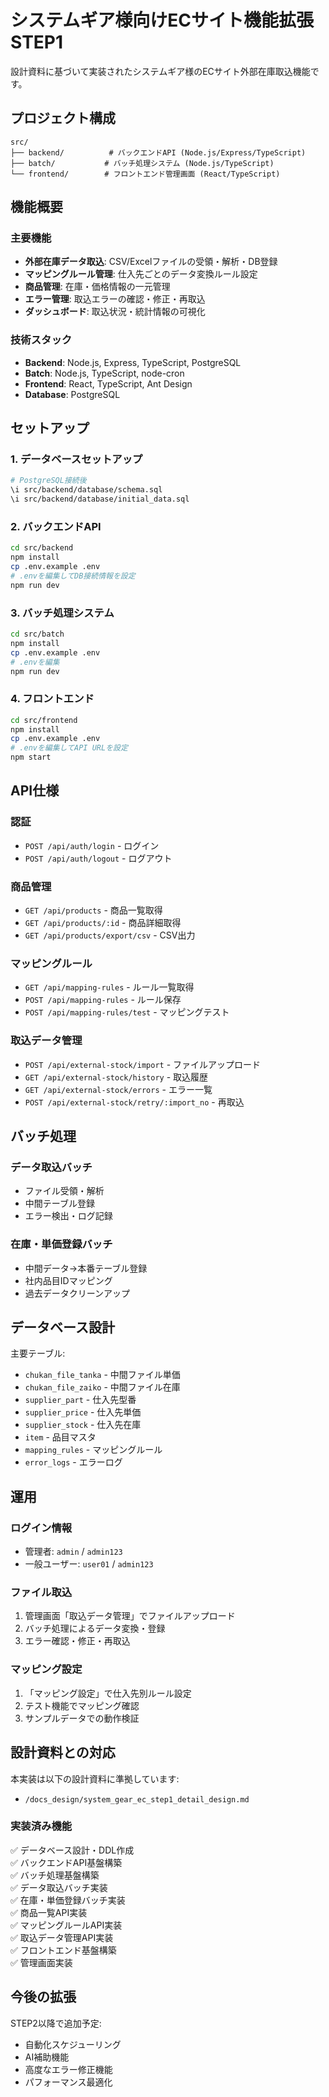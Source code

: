 # システムギア様向けECサイト機能拡張 STEP1

設計資料に基づいて実装されたシステムギア様のECサイト外部在庫取込機能です。

## プロジェクト構成

```
src/
├── backend/          # バックエンドAPI (Node.js/Express/TypeScript)
├── batch/           # バッチ処理システム (Node.js/TypeScript)
└── frontend/        # フロントエンド管理画面 (React/TypeScript)
```

## 機能概要

### 主要機能
- **外部在庫データ取込**: CSV/Excelファイルの受領・解析・DB登録
- **マッピングルール管理**: 仕入先ごとのデータ変換ルール設定
- **商品管理**: 在庫・価格情報の一元管理
- **エラー管理**: 取込エラーの確認・修正・再取込
- **ダッシュボード**: 取込状況・統計情報の可視化

### 技術スタック
- **Backend**: Node.js, Express, TypeScript, PostgreSQL
- **Batch**: Node.js, TypeScript, node-cron
- **Frontend**: React, TypeScript, Ant Design
- **Database**: PostgreSQL

## セットアップ

### 1. データベースセットアップ
```bash
# PostgreSQL接続後
\i src/backend/database/schema.sql
\i src/backend/database/initial_data.sql
```

### 2. バックエンドAPI
```bash
cd src/backend
npm install
cp .env.example .env
# .envを編集してDB接続情報を設定
npm run dev
```

### 3. バッチ処理システム
```bash
cd src/batch
npm install
cp .env.example .env
# .envを編集
npm run dev
```

### 4. フロントエンド
```bash
cd src/frontend
npm install
cp .env.example .env
# .envを編集してAPI URLを設定
npm start
```

## API仕様

### 認証
- `POST /api/auth/login` - ログイン
- `POST /api/auth/logout` - ログアウト

### 商品管理
- `GET /api/products` - 商品一覧取得
- `GET /api/products/:id` - 商品詳細取得
- `GET /api/products/export/csv` - CSV出力

### マッピングルール
- `GET /api/mapping-rules` - ルール一覧取得
- `POST /api/mapping-rules` - ルール保存
- `POST /api/mapping-rules/test` - マッピングテスト

### 取込データ管理
- `POST /api/external-stock/import` - ファイルアップロード
- `GET /api/external-stock/history` - 取込履歴
- `GET /api/external-stock/errors` - エラー一覧
- `POST /api/external-stock/retry/:import_no` - 再取込

## バッチ処理

### データ取込バッチ
- ファイル受領・解析
- 中間テーブル登録
- エラー検出・ログ記録

### 在庫・単価登録バッチ
- 中間データ→本番テーブル登録
- 社内品目IDマッピング
- 過去データクリーンアップ

## データベース設計

主要テーブル:
- `chukan_file_tanka` - 中間ファイル単価
- `chukan_file_zaiko` - 中間ファイル在庫  
- `supplier_part` - 仕入先型番
- `supplier_price` - 仕入先単価
- `supplier_stock` - 仕入先在庫
- `item` - 品目マスタ
- `mapping_rules` - マッピングルール
- `error_logs` - エラーログ

## 運用

### ログイン情報
- 管理者: `admin` / `admin123`
- 一般ユーザー: `user01` / `admin123`

### ファイル取込
1. 管理画面「取込データ管理」でファイルアップロード
2. バッチ処理によるデータ変換・登録
3. エラー確認・修正・再取込

### マッピング設定
1. 「マッピング設定」で仕入先別ルール設定
2. テスト機能でマッピング確認
3. サンプルデータでの動作検証

## 設計資料との対応

本実装は以下の設計資料に準拠しています:
- `/docs_design/system_gear_ec_step1_detail_design.md`

### 実装済み機能
✅ データベース設計・DDL作成  
✅ バックエンドAPI基盤構築  
✅ バッチ処理基盤構築  
✅ データ取込バッチ実装  
✅ 在庫・単価登録バッチ実装  
✅ 商品一覧API実装  
✅ マッピングルールAPI実装  
✅ 取込データ管理API実装  
✅ フロントエンド基盤構築  
✅ 管理画面実装  

## 今後の拡張

STEP2以降で追加予定:
- 自動化スケジューリング
- AI補助機能
- 高度なエラー修正機能
- パフォーマンス最適化